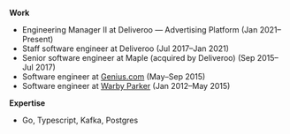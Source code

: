 **Work**
* Engineering Manager II at Deliveroo — Advertising Platform (Jan 2021–Present)
* Staff software engineer at Deliveroo (Jul 2017–Jan 2021)
* Senior software engineer at Maple (acquired by Deliveroo) (Sep 2015–Jul 2017)
* Software engineer at [Genius.com](https://genius.com) (May–Sep 2015)
* Software engineer at [Warby Parker](https://warbyparker.com) (Jan 2012–May 2015)

**Expertise**
* Go, Typescript, Kafka, Postgres
